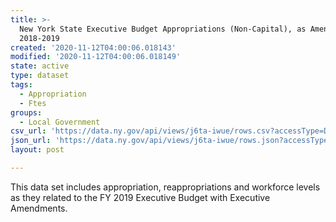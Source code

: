 ```yaml
---
title: >-
  New York State Executive Budget Appropriations (Non-Capital), as Amended
  2018-2019
created: '2020-11-12T04:00:06.018143'
modified: '2020-11-12T04:00:06.018149'
state: active
type: dataset
tags:
  - Appropriation
  - Ftes
groups:
  - Local Government
csv_url: 'https://data.ny.gov/api/views/j6ta-iwue/rows.csv?accessType=DOWNLOAD'
json_url: 'https://data.ny.gov/api/views/j6ta-iwue/rows.json?accessType=DOWNLOAD'
layout: post

---
```

This data set includes appropriation, reappropriations and workforce levels as they related to the FY 2019 Executive Budget with Executive Amendments.

